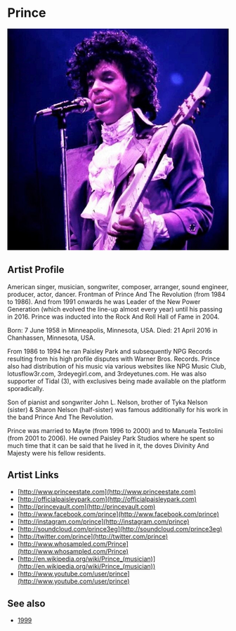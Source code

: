 # Prince

![](../../assets/artists/Prince.png)

## Artist Profile

American singer, musician, songwriter, composer, arranger, sound engineer, producer, actor, dancer. Frontman of Prince And The Revolution (from 1984 to 1986). And from 1991 onwards he was Leader of the New Power Generation (which evolved the line-up almost every year) until his passing in 2016. Prince was inducted into the Rock And Roll Hall of Fame in 2004.

Born: 7 June 1958 in Minneapolis, Minnesota, USA.
Died: 21 April 2016 in Chanhassen, Minnesota, USA.

From 1986 to 1994 he ran Paisley Park and subsequently NPG Records resulting from his high profile disputes with Warner Bros. Records. Prince also had distribution of his music via various websites like NPG Music Club, lotusflow3r.com, 3rdeyegirl.com, and 3rdeyetunes.com. He was also supporter of Tidal (3), with exclusives being made available on the platform sporadically.

Son of pianist and songwriter John L. Nelson, brother of Tyka Nelson (sister) & Sharon Nelson (half-sister) was famous additionally for his work in the band Prince And The Revolution. 

Prince was married to Mayte (from 1996 to 2000) and to Manuela Testolini (from 2001 to 2006). He owned Paisley Park Studios where he spent so much time that it can be said that he lived in it, the doves Divinity And Majesty were his fellow residents.

## Artist Links

- [http://www.princeestate.com](http://www.princeestate.com)
- [http://officialpaisleypark.com](http://officialpaisleypark.com)
- [http://princevault.com](http://princevault.com)
- [http://www.facebook.com/prince](http://www.facebook.com/prince)
- [http://instagram.com/prince](http://instagram.com/prince)
- [http://soundcloud.com/prince3eg](http://soundcloud.com/prince3eg)
- [http://twitter.com/prince](http://twitter.com/prince)
- [http://www.whosampled.com/Prince](http://www.whosampled.com/Prince)
- [http://en.wikipedia.org/wiki/Prince_(musician)](http://en.wikipedia.org/wiki/Prince_(musician))
- [http://www.youtube.com/user/prince](http://www.youtube.com/user/prince)


## See also

- [1999](1999.md)
